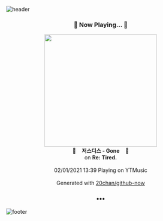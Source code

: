 ![header](https://capsule-render.vercel.app/api?type=wave&height=170&section=header&text=Hi.%20I'm%20SHIFT&fontColor=090707&fontAlignX=45&fontAlignY=65&fontSize=100)

<h3 align="center">🎵 Now Playing... 🎵</h3>
<p align="center">
  <a href="https://music.youtube.com/channel/UCQ35pW9P3Fe6fB8_Gt_LUgw">
    <img width="300" src="https://lh3.googleusercontent.com/AYkPq8BnP4i93P32WrpnsH0J8nZHzLzzx_ZI-Zk_d18An9Ui6JGGs-Mj4R0CSbcIqvOa-RY-la9RrGDf">
  </a>
  <br>
  🎵&nbsp&nbsp&nbsp <b>저스디스 - Gone</b> &nbsp&nbsp&nbsp🎵
  <br>
  on <b>Re: Tired.</b>
  
  <br />
  <br />
  02/01/2021 13:39 Playing on YTMusic
  <br />
  <br />
  Generated with <a href="https://github.com/20chan/github-now">20chan/github-now</a>
</p>

<h3 align="center">•••</h3>

![footer](https://capsule-render.vercel.app/api?type=wave&height=150&section=footer)
